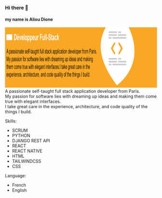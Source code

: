 ### Hi there 👋
#### my name is Aliou Dione
<a href="(https://github.com/Alioudione12/Alioudione12)">
    <img src="readme2.png" alt="Logo" width="1000" height="200">
  </a>
A passionate self-taught full stack application developer from Paris.<br>
My passion for software lies with dreaming up ideas and making them come true with elegant interfaces.<br>
I take great care in the experience, architecture, and code quality of the things I build.

Skills:
- SCRUM
- PYTHON
- DJANGO REST API
- REACT
- REACT NATIVE
- HTML
- TAILWINDCSS
- CSS

Language:
- French
- English






